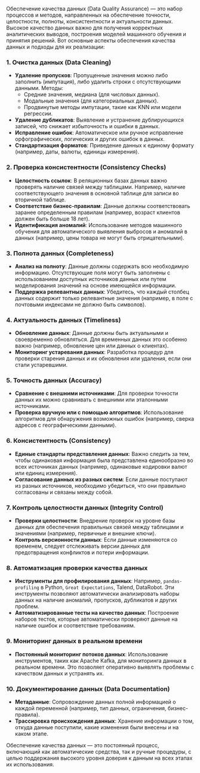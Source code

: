 Обеспечение качества данных (Data Quality Assurance) — это набор процессов и методов, направленных на обеспечение точности, целостности, полноты, консистентности и актуальности данных. Высокое качество данных важно для получения корректных аналитических выводов, построения моделей машинного обучения и принятия решений. Вот основные аспекты обеспечения качества данных и подходы для их реализации:

### 1. **Очистка данных (Data Cleaning)**
   - **Удаление пропусков**: Пропущенные значения можно либо заполнить (импутация), либо удалить строки с отсутствующими данными. Методы:
     - Средние значения, медиана (для числовых данных).
     - Модальные значения (для категориальных данных).
     - Продвинутые методы импутации, такие как KNN или модели регрессии.
   - **Удаление дубликатов**: Выявление и устранение дублирующихся записей, что снижает избыточность и ошибки в данных.
   - **Исправление ошибок**: Автоматическое или ручное исправление орфографических, логических и других ошибок в данных.
   - **Стандартизация форматов**: Приведение данных к единому формату (например, даты, валюты, единицы измерения).

### 2. **Проверка консистентности (Consistency Checks)**
   - **Целостность ссылок**: В реляционных базах данных важно проверять наличие связей между таблицами. Например, наличие соответствующего значения в основной таблице для записи во вторичной таблице.
   - **Соответствие бизнес-правилам**: Данные должны соответствовать заранее определенным правилам (например, возраст клиентов должен быть больше 18 лет).
   - **Идентификация аномалий**: Использование методов машинного обучения для автоматического выявления выбросов и аномалий в данных (например, цены товара не могут быть отрицательными).

### 3. **Полнота данных (Completeness)**
   - **Анализ на полноту**: Данные должны содержать всю необходимую информацию. Отсутствующие поля могут быть заполнены с использованием доступных источников данных или путем моделирования значений на основе имеющейся информации.
   - **Поддержка релевантных данных**: Убедитесь, что каждый столбец данных содержит только релевантные значения (например, в поле с почтовыми индексами не должно быть символов).

### 4. **Актуальность данных (Timeliness)**
   - **Обновление данных**: Данные должны быть актуальными и своевременно обновляться. Для временных данных это особенно важно (например, обновление цен или данных о клиентах).
   - **Мониторинг устаревания данных**: Разработка процедур для проверки старения данных и их обновления или удаления, если они стали устаревшими.

### 5. **Точность данных (Accuracy)**
   - **Сравнение с внешними источниками**: Для проверки точности данных их можно сравнивать с внешними или эталонными источниками.
   - **Проверка вручную или с помощью алгоритмов**: Использование алгоритмов для обнаружения возможных ошибок (например, сверка адресов с географическими данными).

### 6. **Консистентность (Consistency)**
   - **Единые стандарты представления данных**: Важно следить за тем, чтобы одинаковая информация была представлена единообразно во всех источниках данных (например, одинаковые кодировки валют или единиц измерения).
   - **Согласование данных из разных систем**: Если данные поступают из разных источников, необходимо убедиться, что они правильно согласованы и связаны между собой.

### 7. **Контроль целостности данных (Integrity Control)**
   - **Проверки целостности**: Внедрение проверок на уровне базы данных для обеспечения правильных связей между таблицами и значениями (например, первичные и внешние ключи).
   - **Контроль версионности данных**: Если данные изменяются со временем, следует отслеживать версии данных для предотвращения конфликтов и потери информации.

### 8. **Автоматизация проверки качества данных**
   - **Инструменты для профилирования данных**: Например, `pandas-profiling` в Python, `Great Expectations`, Talend, DataRobot. Эти инструменты позволяют автоматически анализировать наборы данных на наличие аномалий, пропусков, дубликатов и других проблем.
   - **Автоматизированные тесты на качество данных**: Построение наборов тестов, которые автоматически проверяют данные на наличие ошибок и соответствие требованиям.

### 9. **Мониторинг данных в реальном времени**
   - **Постоянный мониторинг потоков данных**: Использование инструментов, таких как Apache Kafka, для мониторинга данных в реальном времени. Это позволяет оперативно выявлять проблемы с качеством данных и устранять их.

### 10. **Документирование данных (Data Documentation)**
   - **Метаданные**: Сопровождение данных полной информацией о каждой переменной (например, тип данных, ограничения, бизнес-правила).
   - **Трассировка происхождения данных**: Хранение информации о том, откуда данные поступили, какие изменения были внесены и на каком этапе.

Обеспечение качества данных — это постоянный процесс, включающий как автоматические средства, так и ручные процедуры, с целью поддержания высокого уровня доверия к данным на всех этапах их использования.
